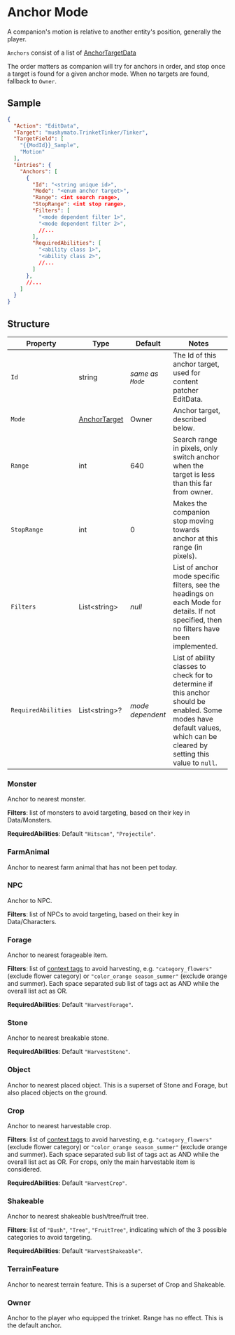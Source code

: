 # Anchor Mode

A companion's motion is relative to another entity's position, generally the player.

`Anchors` consist of a list of [AnchorTargetData](~/api/TrinketTinker.Models.AnchorTargetData.yml)

The order matters as companion will try for anchors in order, and stop once a target is found for a given anchor mode.
When no targets are found, fallback to `Owner`.

## Sample

```json
{
  "Action": "EditData",
  "Target": "mushymato.TrinketTinker/Tinker",
  "TargetField": [
    "{{ModId}}_Sample",
    "Motion"
  ],
  "Entries": {
    "Anchors": [
      {
        "Id": "<string unique id>",
        "Mode": "<enum anchor target>",
        "Range": <int search range>,
        "StopRange": <int stop range>,
        "Filters": [
          "<mode dependent filter 1>",
          "<mode dependent filter 2>",
          //...
        ],
        "RequiredAbilities": [
          "<ability class 1>",
          "<ability class 2>",
          //...
        ]
      },
      //...
    ]
  }
}
```

## Structure

| Property | Type | Default | Notes |
| -------- | ---- | ------- | ----- |
| `Id` | string | _same as `Mode`_ | The Id of this anchor target, used for content patcher EditData. |
| `Mode` | [AnchorTarget](~/api/TrinketTinker.Models.AnchorTarget.yml) | Owner | Anchor target, described below. |
| `Range` | int | 640 | Search range in pixels, only switch anchor when the target is less than this far from owner. |
| `StopRange` | int | 0 | Makes the companion stop moving towards anchor at this range (in pixels). |
| `Filters` | List\<string\> | _null_ | List of anchor mode specific filters, see the headings on each Mode for details. If not specified, then no filters have been implemented. |
| `RequiredAbilities` | List\<string\>? | _mode dependent_  | List of ability classes to check for to determine if this anchor should be enabled. Some modes have default values, which can be cleared by setting this value to `null`. |

### Monster

Anchor to nearest monster.

__Filters__: list of monsters to avoid targeting, based on their key in Data/Monsters.

__RequiredAbilities__: Default `"Hitscan"`, `"Projectile"`.

### FarmAnimal

Anchor to nearest farm animal that has not been pet today.

### NPC

Anchor to NPC.

__Filters__: list of NPCs to avoid targeting, based on their key in Data/Characters.

### Forage

Anchor to nearest forageable item.

__Filters__: list of [context tags](https://stardewvalleywiki.com/Modding:Common_data_field_types#Context_tag) to avoid harvesting, e.g. `"category_flowers"` (exclude flower category) or `"color_orange season_summer"` (exclude orange and summer). Each space separated sub list of tags act as AND while the overall list act as OR.

__RequiredAbilities__: Default `"HarvestForage"`.

### Stone

Anchor to nearest breakable stone.

__RequiredAbilities__: Default `"HarvestStone"`.

### Object

Anchor to nearest placed object. This is a superset of Stone and Forage, but also placed objects on the ground.

### Crop

Anchor to nearest harvestable crop.

__Filters__: list of [context tags](https://stardewvalleywiki.com/Modding:Common_data_field_types#Context_tag) to avoid harvesting, e.g. `"category_flowers"` (exclude flower category) or `"color_orange season_summer"` (exclude orange and summer). Each space separated sub list of tags act as AND while the overall list act as OR. For crops, only the main harvestable item is considered.

__RequiredAbilities__: Default `"HarvestCrop"`.

### Shakeable

Anchor to nearest shakeable bush/tree/fruit tree.

__Filters__: list of `"Bush"`, `"Tree"`, `"FruitTree"`, indicating which of the 3 possible categories to avoid targeting.

__RequiredAbilities__: Default `"HarvestShakeable"`.

### TerrainFeature

Anchor to nearest terrain feature. This is a superset of Crop and Shakeable.

### Owner

Anchor to the player who equipped the trinket. Range has no effect.
This is the default anchor.
